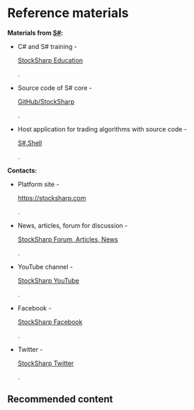 # Reference materials

**Materials from [S\#](StockSharpAbout.md):**

- C\# and S\# training \- 

  [StockSharp Education](https://stocksharp.com/edu/)

  . 
- Source code of S\# core \- 

  [GitHub\/StockSharp](https://github.com/StockSharp/StockSharp)

  . 
- Host application for trading algorithms with source code \- 

  [S\#.Shell](https://stocksharp.com/products/shell/)

  . 

**Contacts:**

- Platform site \- 

  [https:\/\/stocksharp.com](https://stocksharp.com/)

  . 
- News, articles, forum for discussion \- 

  [StockSharp Forum, Articles, News](https://stocksharp.com/community/)

  . 
- YouTube channel \- 

  [StockSharp YouTube](https://youtube.com/user/StockSharp/)

  . 
- Facebook \- 

  [StockSharp Facebook](https://facebook.com/stocksharp)

  . 
- Twitter \- 

  [StockSharp Twitter](https://twitter.com/stocksharp)

  . 

## Recommended content
